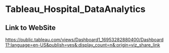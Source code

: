 # Tableau_Hospital_DataAnalytics
## Link to WebSite
https://public.tableau.com/views/Dashboard1_16953282880400/Dashboard1?:language=en-US&publish=yes&:display_count=n&:origin=viz_share_link
